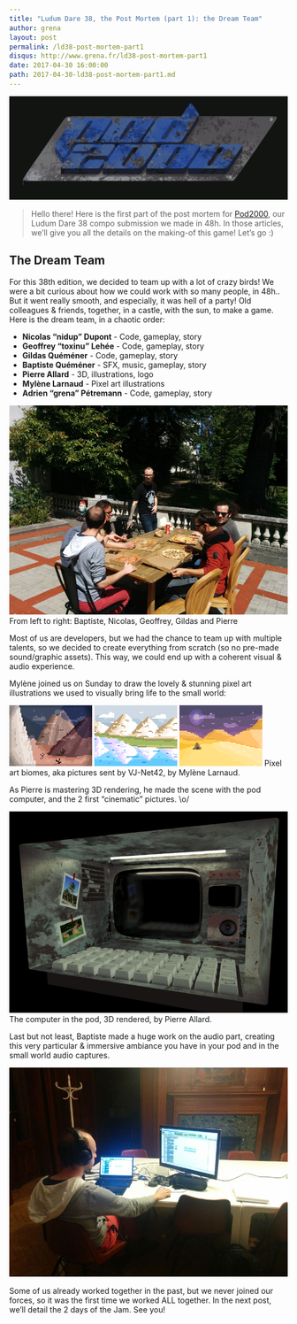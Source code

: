 ```yaml
---
title: "Ludum Dare 38, the Post Mortem (part 1): the Dream Team"
author: grena
layout: post
permalink: /ld38-post-mortem-part1
disqus: http://www.grena.fr/ld38-post-mortem-part1
date: 2017-04-30 16:00:00
path: 2017-04-30-ld38-post-mortem-part1.md
---
```


<div class="img-legend">
    <img src="/assets/img/posts/ld38-logo.gif" class="img-thumbnail ">
</div>

> Hello there! Here is the first part of the post mortem for [Pod2000](https://ldjam.com/events/ludum-dare/38/pod2000), our Ludum Dare 38 compo submission we made in 48h. 
In those articles, we’ll give you all the details on the making-of this game! Let’s go :)

## The Dream Team
For this 38th edition, we decided to team up with a lot of crazy birds! 
We were a bit curious about how we could work with so many people, in 48h.. 
But it went really smooth, and especially, it was hell of a party! Old colleagues & friends, together, in a castle, with the sun, to make a game. 
Here is the dream team, in a chaotic order:

- **Nicolas “nidup” Dupont** - Code, gameplay, story
- **Geoffrey “toxinu” Lehée** - Code, gameplay, story
- **Gildas Quéméner** - Code, gameplay, story
- **Baptiste Quéméner** - SFX, music, gameplay, story
- **Pierre Allard** - 3D, illustrations, logo
- **Mylène Larnaud** - Pixel art illustrations
- **Adrien “grena” Pétremann** - Code, gameplay, story

<div class="img-legend">
    <img src="/assets/img/posts/ld38-pizzas.jpg" class="img-thumbnail ">
    <span>From left to right: Baptiste, Nicolas, Geoffrey, Gildas and Pierre</span>
</div>

Most of us are developers, but we had the chance to team up with multiple talents, so we decided to create everything from scratch (so no pre-made sound/graphic assets). 
This way, we could end up with a coherent visual & audio experience. 

Mylène joined us on Sunday to draw the lovely & stunning pixel art illustrations we used to visually bring life to the small world:

<div class="img-legend">
    <img src="/assets/img/posts/ld38-rocky-mountain.png" class="img-thumbnail ">
    <img src="/assets/img/posts/ld38-ice-field.png" class="img-thumbnail ">
    <img src="/assets/img/posts/ld38-sand-desert.png" class="img-thumbnail ">
    <span>Pixel art biomes, aka pictures sent by VJ-Net42, by Mylène Larnaud.</span>
</div>

As Pierre is mastering 3D rendering, he made the scene with the pod computer, and the 2 first “cinematic” pictures. \o/

<div class="img-legend">
    <img src="/assets/img/posts/ld38-3d-computer.jpg" class="img-thumbnail ">
    <span>The computer in the pod, 3D rendered, by Pierre Allard.</span>
</div>

Last but not least, Baptiste made a huge work on the audio part, creating this very particular & immersive ambiance you have in your pod and in the small world audio captures.

<div class="img-legend">
    <img src="/assets/img/posts/ld38-baptiste.jpg" class="img-thumbnail ">
</div>

Some of us already worked together in the past, but we never joined our forces, so it was the first time we worked ALL together. In the next post, we’ll detail the 2 days of the Jam. See you!
